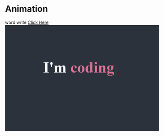 # Animation
word write 
<a href="https://arun4990.github.io/Animation/" target="_blank">Click Here </a>
<img src="output.PNG">
